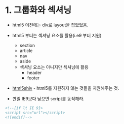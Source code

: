 # 1. 그룹화와 섹셔닝

* html5 이전에는 div로 layout을 잡았었음.
* html5 부터는 섹셔닝 요소를 활용(i.e9 부터 지원)
  * section
  * article
  * nav
  * aside
  * 섹셔닝 요소는 아니지만 섹셔닝에 활용
    * header
    * footer

* [html5shiv](https://github.com/aFarkas/html5shiv) - html5를 지원하지 않는 것들을 지원해주는 것.
* 만일 IE9보다 낮으면 script를 동작해라.
```html
<!--[if lt IE 9]>
<script src="url"></script>
<![endif]-->
```
